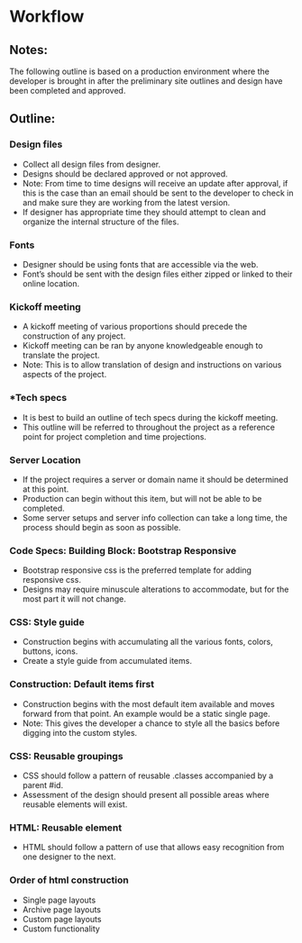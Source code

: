 Workflow
====================

Notes:
--------------------
The following outline is based on a production environment where the developer is brought in after the preliminary site outlines and design have been completed and approved.

Outline:
--------------------

### Design files
- Collect all design files from designer. 
- Designs should be declared approved or not approved. 
- Note: From time to time designs will receive an update after approval, if this is the case than an email should be sent to the developer to check in and make sure they are working from the latest version.
- If designer has appropriate time they should attempt to clean and organize the internal structure of the files.

### Fonts
- Designer should be using fonts that are accessible via the web.
- Font’s should be sent with the design files either zipped or linked to their online location.

### Kickoff meeting
- A kickoff meeting of various proportions should precede the construction of any project.
- Kickoff meeting can be ran by anyone knowledgeable enough to translate the project.
- Note: This is to allow translation of design and instructions on various aspects of the project.

### *Tech specs
- It is best to build an outline of tech specs during the kickoff meeting.
- This outline will be referred to throughout the project as a reference point for project completion and time projections.

### Server Location
- If the project requires a server or domain name it should be determined at this point.
- Production can begin without this item, but will not be able to be completed.
- Some server setups and server info collection can take a long time, the process should begin as soon as possible.

### Code Specs: Building Block: Bootstrap Responsive
- Bootstrap responsive css is the preferred template for adding responsive css.
- Designs may require minuscule alterations to accommodate, but for the most part it will not change.

### CSS: Style guide
- Construction begins with accumulating all the various fonts, colors, buttons, icons.
- Create a style guide from accumulated items.

### Construction: Default items first
- Construction begins with the most default item available and moves forward from that point. An example would be a static single page.
- Note: This gives the developer a chance to style all the basics before digging into the custom styles.

### CSS: Reusable groupings
- CSS should follow a pattern of reusable .classes accompanied by a parent #id.
- Assessment of the design should present all possible areas where reusable elements will exist.

### HTML: Reusable element
- HTML should follow a pattern of use that allows easy recognition from one designer to the next.

### Order of html construction
- Single page layouts
- Archive page layouts
- Custom page layouts
- Custom functionality
